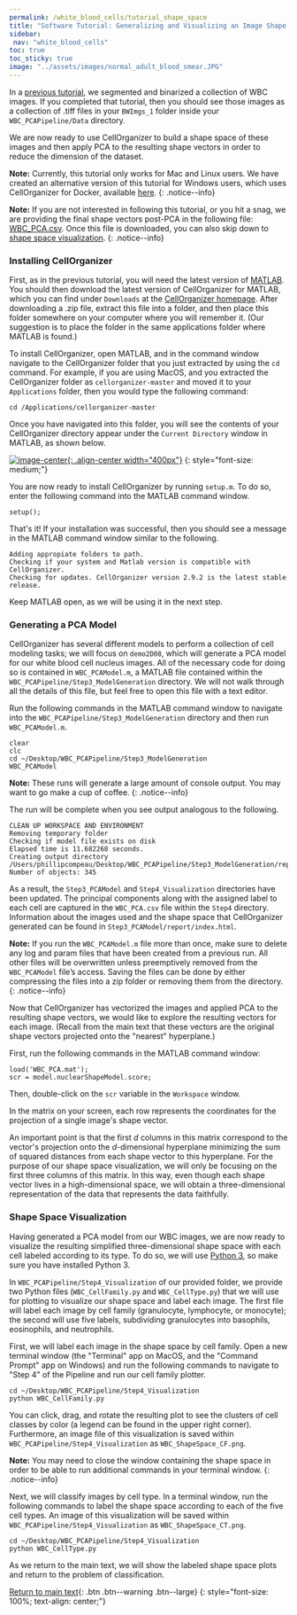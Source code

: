 ```yaml
---
permalink: /white_blood_cells/tutorial_shape_space
title: "Software Tutorial: Generalizing and Visualizing an Image Shape Space After Applying PCA"
sidebar:
 nav: "white_blood_cells"
toc: true
toc_sticky: true
image: "../assets/images/normal_adult_blood_smear.JPG"
---
```


In a [previous tutorial](tutorial_nuclear_segmentation), we segmented and binarized a collection of WBC images. If you completed that tutorial, then you should see those images as a collection of .tiff files in your `BWImgs_1` folder inside your `WBC_PCAPipeline/Data` directory.

We are now ready to use CellOrganizer to build a shape space of these images and then apply PCA to the resulting shape vectors in order to reduce the dimension of the dataset.

**Note:** Currently, this tutorial only works for Mac and Linux users. We have created an alternative version of this tutorial for Windows users, which uses CellOrganizer for Docker, available [here](tutorial_shape_space_docker).
{: .notice--info}

**Note:** If you are not interested in following this tutorial, or you hit a snag, we are providing the final shape vectors post-PCA in the following file: <a href='../downloads/WBC_PCA.csv'>WBC_PCA.csv</a>. Once this file is downloaded, you can also skip down to [shape space visualization](tutorial_shape_space#shape-space-visualization).
{: .notice--info}

### Installing CellOrganizer

First, as in the previous tutorial, you will need the latest version of <a href="https://www.mathworks.com/products/matlab.html" target="_blank">MATLAB</a>. You should then download the latest version of CellOrganizer for MATLAB, which you can find under `Downloads` at the <a href="http://www.cellorganizer.org" target="_blank">CellOrganizer homepage</a>. After downloading a .zip file, extract this file into a folder, and then place this folder somewhere on your computer where you will remember it. (Our suggestion is to place the folder in the same applications folder where MATLAB is found.)

To install CellOrganizer, open MATLAB, and in the command window navigate to the CellOrganizer folder that you just extracted by using the `cd` command. For example, if you are using MacOS, and you extracted the CellOrganizer folder as `cellorganizer-master` and moved it to your `Applications` folder, then you would type the following command:

~~~
cd /Applications/cellorganizer-master
~~~

Once you have navigated into this folder, you will see the contents of your CellOrganizer directory appear under the `Current Directory` window in MATLAB, as shown below.

[![image-center](../assets/images/600px/CellOrganizer_installation_directory.png){: .align-center width="400px"}](../assets/images/CellOrganizer_installation_directory.png)
{: style="font-size: medium;"}

You are now ready to install CellOrganizer by running `setup.m`. To do so, enter the following command into the MATLAB command window.

~~~
setup();
~~~

That's it! If your installation was successful, then you should see a message in the MATLAB command window similar to the following.

~~~
Adding appropiate folders to path.
Checking if your system and Matlab version is compatible with CellOrganizer.
Checking for updates. CellOrganizer version 2.9.2 is the latest stable release.
~~~

Keep MATLAB open, as we will be using it in the next step.

### Generating a PCA Model

CellOrganizer has several different models to perform a collection of cell modeling tasks; we will focus on `demo2D08`, which will generate a PCA model for our white blood cell nucleus images. All of the necessary code for doing so is contained in `WBC_PCAModel.m`, a MATLAB file contained within the `WBC_PCAPipeline/Step3_ModelGeneration` directory. We will not walk through all the details of this file, but feel free to open this file with a text editor.

Run the following commands in the MATLAB command window to navigate into the `WBC_PCAPipeline/Step3_ModelGeneration` directory and then run `WBC_PCAModel.m`.

~~~
clear
clc
cd ~/Desktop/WBC_PCAPipeline/Step3_ModelGeneration
WBC_PCAModel
~~~

**Note:** These runs will generate a large amount of console output. You may want to go make a cup of coffee.
{: .notice--info}

The run will be complete when you see output analogous to the following.

~~~
CLEAN UP WORKSPACE AND ENVIRONMENT
Removing temporary folder
Checking if model file exists on disk
Elapsed time is 11.682268 seconds.
Creating output directory /Users/phillipcompeau/Desktop/WBC_PCAPipeline/Step3_ModelGeneration/report
Number of objects: 345
~~~

As a result, the `Step3_PCAModel` and `Step4_Visualization` directories have been updated. The principal components along with the assigned label to each cell are captured in the `WBC_PCA.csv` file within the `Step4` directory. Information about the images used and the shape space that CellOrganizer generated can be found in `Step3_PCAModel/report/index.html`.

**Note:** If you run the `WBC_PCAModel.m` file more than once, make sure to delete any log and param files that have been created from a previous run. All other files will be overwritten unless preemptively removed from the `WBC_PCAModel` file’s access. Saving the files can be done by either compressing the files into a zip folder or removing them from the directory.
{: .notice--info}

Now that CellOrganizer has vectorized the images and applied PCA to the resulting shape vectors, we would like to explore the resulting vectors for each image. (Recall from the main text that these vectors are the original shape vectors projected onto the "nearest" hyperplane.)

First, run the following commands in the MATLAB command window:

~~~
load('WBC_PCA.mat');
scr = model.nuclearShapeModel.score;
~~~

Then, double-click on the `scr` variable in the `Workspace` window.

In the matrix on your screen, each row represents the coordinates for the projection of a single image's shape vector.

An important point is that the first *d* columns in this matrix correspond to the vector's projection onto the *d*-dimensional hyperplane minimizing the sum of squared distances from each shape vector to this hyperplane. For the purpose of our shape space visualization, we will only be focusing on the first three columns of this matrix. In this way, even though each shape vector lives in a high-dimensional space, we will obtain a three-dimensional representation of the data that represents the data faithfully.

### Shape Space Visualization

Having generated a PCA model from our WBC images, we are now ready to visualize the resulting simplified three-dimensional shape space with each cell labeled according to its type. To do so, we will use <a href="https://www.python.org/downloads/" target="_blank">Python 3</a>, so make sure you have installed Python 3.

In `WBC_PCAPipeline/Step4_Visualization` of our provided folder, we provide two Python files (`WBC_CellFamily.py` and `WBC_CellType.py`) that we will use for plotting to visualize our shape space and label each image. The first file will label each image by cell family (granulocyte, lymphocyte, or monocyte); the second will use five labels, subdividing granulocytes into basophils, eosinophils, and neutrophils.

First, we will label each image in the shape space by cell family. Open a new terminal window (the "Terminal" app on MacOS, and the "Command Prompt" app on Windows) and run the following commands to navigate to "Step 4" of the Pipeline and run our cell family plotter.

~~~
cd ~/Desktop/WBC_PCAPipeline/Step4_Visualization
python WBC_CellFamily.py
~~~

You can click, drag, and rotate the resulting plot to see the clusters of cell classes by color (a legend can be found in the upper right corner). Furthermore, an image file of this visualization is saved within `WBC_PCAPipeline/Step4_Visualization` as `WBC_ShapeSpace_CF.png`.

**Note:** You may need to close the window containing the shape space in order to be able to run additional commands in your terminal window.
{: .notice--info}

Next, we will classify images by cell type. In a terminal window, run the following commands to label the shape space according to each of the five cell types. An image of this visualization will be saved within `WBC_PCAPipeline/Step4_Visualization` as `WBC_ShapeSpace_CT.png`.

~~~
cd ~/Desktop/WBC_PCAPipeline/Step4_Visualization
python WBC_CellType.py
~~~

As we return to the main text, we will show the labeled shape space plots and return to the problem of classification.

[Return to main text](pca#visualizing-the-wbc-shape-space-after-pca){: .btn .btn--warning .btn--large}
{: style="font-size: 100%; text-align: center;"}
